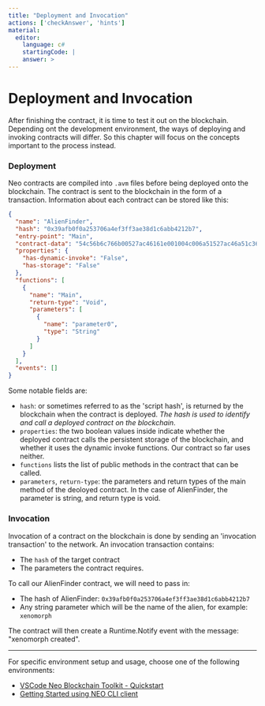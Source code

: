 ```yaml
---
title: "Deployment and Invocation"
actions: ['checkAnswer', 'hints']
material: 
  editor:
    language: c#
    startingCode: |
    answer: > 
---
```


# Deployment and Invocation

After finishing the contract, it is time to test it out on the blockchain. Depending ont the development environment, the ways of deploying and invoking contracts will differ. So this chapter will focus on the concepts important to the process instead. 

### Deployment

Neo contracts are compiled into `.avm` files before being deployed onto the blockchain. The contract is sent to the blockchain in the form of a transaction. Information about each contract can be stored like this: 

```json
{
  "name": "AlienFinder",
  "hash": "0x39afb0f0a253706a4ef3ff3ae38d1c6abb4212b7",
  "entry-point": "Main",
  "contract-data": "54c56b6c766b00527ac46161e001004c006a51527ac46a51c361e001016e006a52527ac46152c5766a52c3007cc4766a00c3517cc46a53527ac452c576006a00c3c47651086372656174656421c46168040507921661616c756652c56b61616804a230d2106a00527ac46a00c3616804a1696268616804359b68de6a51527ac46203006a51c3616c756652c56b6c766b00527ac4616a00c30400e1f505976a51527ac46203006a51c3616c7566",
  "properties": {
    "has-dynamic-invoke": "False",
    "has-storage": "False"
  },
  "functions": [
    {
      "name": "Main",
      "return-type": "Void",
      "parameters": [
        {
          "name": "parameter0",
          "type": "String"
        }
      ]
    }
  ],
  "events": []
}
```

Some notable fields are: 
- `hash`: or sometimes referred to as the 'script hash', is returned by the blockchain when the contract is deployed. *The hash is used to identify and call a deployed contract on the blockchain*. 
- `properties`: the two boolean values inside indicate whether the deployed contract calls the persistent storage of the blockchain, and whether it uses the dynamic invoke functions. Our contract so far uses neither. 
- `functions` lists the list of public methods in the contract that can be called. 
- `parameters`, `return-type`: the parameters and return types of the main method of the deoloyed contract. In the case of AlienFinder, the parameter is string, and return type is void. 


### Invocation

Invocation of a contract on the blockchain is done by sending an 'invocation transaction' to the network. An invocation transaction contains: 
- The `hash` of the target contract
- The parameters the contract requires. 

To call our AlienFinder contract, we will need to pass in: 
- The hash of AlienFinder: `0x39afb0f0a253706a4ef3ff3ae38d1c6abb4212b7`
- Any string parameter which will be the name of the alien, for example: `xenomorph`

The contract will then create a Runtime.Notify event with the message: "xenomorph created". 

---

For specific environment setup and usage, choose one of the following environments: 
- [VSCode Neo Blockchain Toolkit - Quickstart](https://github.com/neo-project/neo-blockchain-toolkit/blob/master/quickstart.md)
- [Getting Started using NEO CLI client](https://neo-ngd.github.io/NEO-Tutorial/en/9-smartContract/Development_privateChain.html)